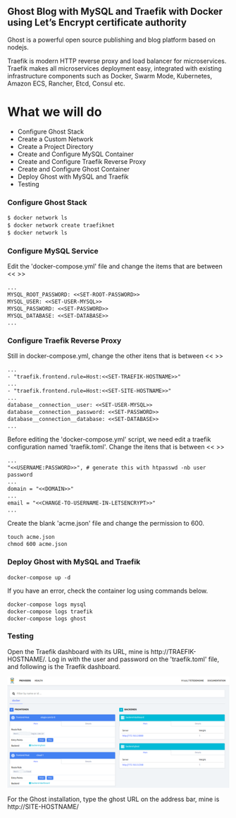## Ghost Blog with MySQL and Traefik with Docker using Let’s Encrypt certificate authority

Ghost is a powerful open source publishing and blog platform based on nodejs.

Traefik is modern HTTP reverse proxy and load balancer for microservices. Traefik makes all microservices deployment easy, integrated with existing infrastructure components such as Docker, Swarm Mode, Kubernetes, Amazon ECS, Rancher, Etcd, Consul etc.

# What we will do
  - Configure Ghost Stack
  - Create a Custom Network
  - Create a Project Directory
  - Create and Configure MySQL Container
  - Create and Configure Traefik Reverse Proxy
  - Create and Configure Ghost Container
  - Deploy Ghost with MySQL and Traefik
  - Testing

### Configure Ghost Stack

```sh
$ docker network ls
$ docker network create traefiknet
$ docker network ls
```
### Configure MySQL Service

Edit the 'docker-compose.yml' file and change the items that are between << >>
      
    ...
    MYSQL_ROOT_PASSWORD: <<SET-ROOT-PASSWORD>>
    MYSQL_USER: <<SET-USER-MYSQL>>
    MYSQL_PASSWORD: <<SET-PASSWORD>>
    MYSQL_DATABASE: <<SET-DATABASE>>
    ...

### Configure Traefik Reverse Proxy

Still in docker-compose.yml, change the other itens that is between << >>

    ...
    - "traefik.frontend.rule=Host:<<SET-TRAEFIK-HOSTNAME>>"
    ...
    - "traefik.frontend.rule=Host:<<SET-SITE-HOSTNAME>>"
    ...
    database__connection__user: <<SET-USER-MYSQL>>
    database__connection__password: <<SET-PASSWORD>>
    database__connection__database: <<SET-DATABASE>>
    ...
Before editing the 'docker-compose.yml' script, we need edit a traefik configuration named 'traefik.toml'. Change the itens that is between << >>

    ...
    "<<USERNAME:PASSWORD>>", # generate this with htpasswd -nb user password        
    ...
    domain = "<<DOMAIN>>"
    ...
    email = "<<CHANGE-TO-USERNAME-IN-LETSENCRYPT>>"
    ...
Create the blank 'acme.json' file and change the permission to 600.

    touch acme.json
    chmod 600 acme.json 

### Deploy Ghost with MySQL and Traefik

    docker-compose up -d

If you have an error, check the container log using commands below.

    docker-compose logs mysql
    docker-compose logs traefik
    docker-compose logs ghost

### Testing

Open the Traefik dashboard with its URL, mine is http://TRAEFIK-HOSTNAME/. Log in with the user and password on the 'traefik.toml' file, and following is the Traefik dashboard.
  
  ![Screenshot](screenshot.png)
      
For the Ghost installation, type the ghost URL on the address bar, mine is http://SITE-HOSTNAME/


